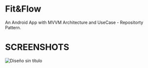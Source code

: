 # Fit&amp;Flow

An Android App with MVVM Architecture and UseCase - Repositorty Pattern.

# SCREENSHOTS
![Diseño sin título](https://github.com/MelanieBenavente/Fit-Flow/assets/120126915/bc527820-7576-47b4-8738-7641e1525fa6)

